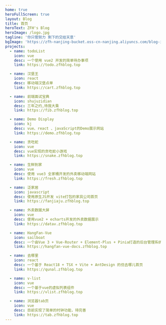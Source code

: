 ```yaml
---
home: true
heroFullScreen: true
layout: Blog
title: 首页
heroText: ZFH's Blog
heroImage: /logo.jpg
tagline: '你只管努力 剩下的交给天意'
bgImage: 'https://zfh-nanjing-bucket.oss-cn-nanjing.aliyuncs.com/blog-images/bg5.jpg'
projects:
  - name: todoList
    icon: vue
    desc: 一个使用 vue2 开发的简单待办事项
    link: https://todo.zfhblog.top

  - name: 汉堡王
    icon: react
    desc: 移动端汉堡点单
    link: https://cart.zfhblog.top

  - name: 前端面试宝典
    icon: shujuzidian
    desc: 三年之约,待我大乘
    link: https://fib.zfhblog.top

  - name: Demo Display
    icon: kj
    desc: vue、react 、javaScript的Demo展示网站
    link: https://demo.zfhblog.top

  - name: 贪吃蛇
    icon: vue
    desc: vue实现的贪吃蛇小游戏
    link: https://snake.zfhblog.top

  - name: 生鲜到家
    icon: vue
    desc: 使用 vue3 全家桶开发的外卖移动端网站
    link: https://fresh.zfhblog.top

  - name: 泛家居
    icon: javascript
    desc: 使用原生JS开发 vite打包的家具公司首页
    link: https://fanjiaju.zfhblog.top

  - name: 外卖数据大屏
    icon: vue
    desc: 使用vue2 + echarts开发的外卖数据展示
    link: https://datav.zfhblog.top

  - name: HangFan-Vue
    icon: sailboat
    desc: 一个由Vue 3 + Vue-Router + Element-Plus + Pinia打造的后台管理系统生态
    link: https://hangfan-vue-docs.zfhblog.top

  - name: 去哪里
    icon: react
    desc: 一个基于 React18 + TSX + Vite + AntDesign 的仿去哪儿首页
    link: https://qunal.zfhblog.top

  - name: v-list
    icon: vue
    desc: 一个基于vue的虚拟列表组件
    link: https://vlist.zfhblog.top

  - name: 浏览器tab页
    icon: vue
    desc: 目前实现了简单的时钟功能，待完善
    link: https://tab.zfhblog.top
---
```


<Busuanzi />
